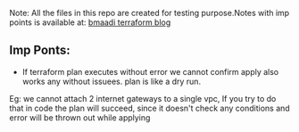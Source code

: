 Note: All the files in this repo are created for testing purpose.Notes with imp points is available at: [bmaadi terraform blog](https://bhuvandevopsnotes.blogspot.com/2022/07/terraform-by-harsha.html)

## Imp Ponts:

* If terraform plan executes without error we cannot confirm apply also works any without issuees. plan is like a dry run.

Eg: we cannot attach 2 internet gateways to a single vpc, If you try to do that in code the plan will succeed, since it doesn't check any conditions and error will be thrown out while applying 



